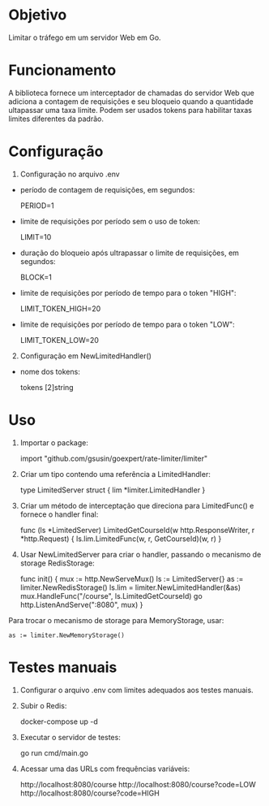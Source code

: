 # Objetivo

Limitar o tráfego em um servidor Web em Go.

# Funcionamento
 
A biblioteca fornece um interceptador de chamadas do servidor Web que adiciona a contagem de requisições e seu bloqueio quando a quantidade ultapassar uma taxa limite. Podem ser usados tokens para habilitar taxas limites diferentes da padrão.

# Configuração

1. Configuração no arquivo .env

- período de contagem de requisições, em segundos:

    PERIOD=1

- limite de requisições por período sem o uso de token:

    LIMIT=10
 
- duração do bloqueio após ultrapassar o limite de requisições, em segundos:

    BLOCK=1

- limite de requisições por período de tempo para o token "HIGH":

    LIMIT_TOKEN_HIGH=20
    
- limite de requisições por período de tempo para o token "LOW":

    LIMIT_TOKEN_LOW=20
    
2. Configuração em NewLimitedHandler()

- nome dos tokens:

	tokens      [2]string

# Uso

1. Importar o package:

    import "github.com/gsusin/goexpert/rate-limiter/limiter"

2. Criar um tipo contendo uma referência a LimitedHandler:

    type LimitedServer struct {
	    lim *limiter.LimitedHandler
    }
    
3. Criar um método de interceptação que direciona para LimitedFunc() e fornece o handler final:

    func (ls *LimitedServer) LimitedGetCourseId(w http.ResponseWriter, r *http.Request) {
	    ls.lim.LimitedFunc(w, r, GetCourseId)(w, r)
    }
 
4. Usar NewLimitedServer para criar o handler, passando o mecanismo de storage RedisStorage:

    func init() {
	    mux := http.NewServeMux()
	    ls := LimitedServer{}
	    as := limiter.NewRedisStorage()
	    ls.lim = limiter.NewLimitedHandler(&as)
	    mux.HandleFunc("/course", ls.LimitedGetCourseId)
	    go http.ListenAndServe(":8080", mux)
    }

Para trocar o mecanismo de storage para MemoryStorage, usar:

    as := limiter.NewMemoryStorage()
        
# Testes manuais

1. Configurar o arquivo .env com limites adequados aos testes manuais.

2. Subir o Redis:

    docker-compose up -d

3. Executar o servidor de testes:

    go run cmd/main.go

4. Acessar uma das URLs com frequências variáveis:

    http://localhost:8080/course
    http://localhost:8080/course?code=LOW
    http://localhost:8080/course?code=HIGH
